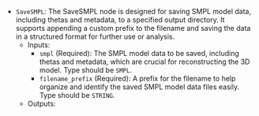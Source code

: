 - `SaveSMPL`: The SaveSMPL node is designed for saving SMPL model data, including thetas and metadata, to a specified output directory. It supports appending a custom prefix to the filename and saving the data in a structured format for further use or analysis.
    - Inputs:
        - `smpl` (Required): The SMPL model data to be saved, including thetas and metadata, which are crucial for reconstructing the 3D model. Type should be `SMPL`.
        - `filename_prefix` (Required): A prefix for the filename to help organize and identify the saved SMPL model data files easily. Type should be `STRING`.
    - Outputs:
